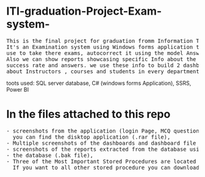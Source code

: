 # ITI-graduation-Project-Exam-system-
<pre>
This is the final project for graduation fromm Information Technology Institute (Intensive Code Camp)
It's an Examination system using Windows forms application to create the disktop application that students
use to take there exams, autocorrect it using the model Answers and show their results at the end.
Also we can show reports showcasing specific Info about the students in each course, their grades,
success rate and answers. we use these info to build 2 dashboards to show aggregated insights
about Instructors , courses and students in every department.
</pre>

toots used: SQL server database, C# (windows forms Application), SSRS, Power BI

# In the files attached to this repo
<pre>
- screenshots from the application (login Page, MCQ question, True or false Question)
  you can find the disktop application (.rar file),
- Multiple screenshots of the dashboards and dashboard file on powerBI (.pbix file),
- screenshots of the reports extracted from the database using SSRS
- the database (.bak file),
- Three of the Most Important Stored Procedures are located in (stored procedures.sql file)
  If you want to all other stored procedure you can download the .bak file
</pre>
